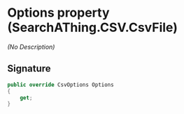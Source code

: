 # Options property (SearchAThing.CSV.CsvFile<T>)
_(No Description)_

## Signature
```csharp
public override CsvOptions Options
{
    get;
}
```
